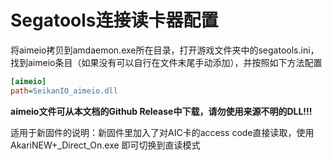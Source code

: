 # Segatools连接读卡器配置
将aimeio拷贝到amdaemon.exe所在目录，打开游戏文件夹中的segatools.ini，找到aimeio条目（如果没有可以自行在文件末尾手动添加），并按照如下方法配置
```ini
[aimeio]
path=SeikanIO_aimeio.dll
```
**aimeio文件可从本文档的Github Release中下载，请勿使用来源不明的DLL!!!**

适用于新固件的说明：新固件里加入了对AIC卡的access code直接读取，使用 AkariNEW+_Direct_On.exe 即可切换到直读模式
